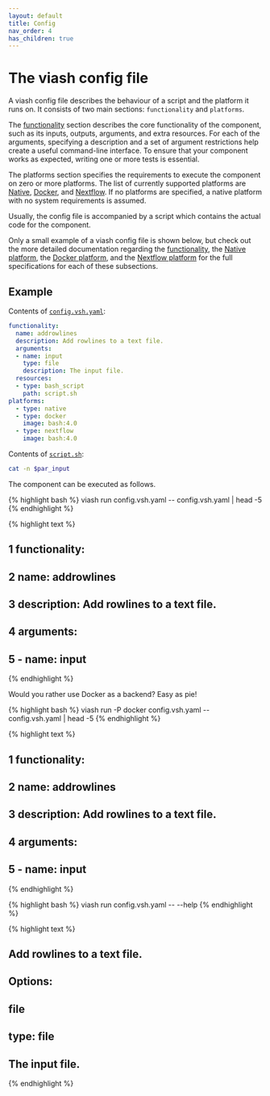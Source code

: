 ```yaml
---
layout: default
title: Config
nav_order: 4
has_children: true
---
```




# The viash config file

A viash config file describes the behaviour of a script and the platform it runs on.
It consists of two main sections: `functionality` and `platforms`.

The [functionality](functionality) section describes the core functionality of the component, such as 
its inputs, outputs, arguments, and extra resources. For each of the arguments, specifying
a description and a set of argument restrictions help create a useful command-line interface.
To ensure that your component works as expected, writing one or more tests is essential.

The platforms section specifies the requirements to execute the component on zero or more platforms.
The list of currently supported platforms are [Native](platform-native), [Docker](platform-docker),
and [Nextflow](platform-nextflow). If no platforms are specified, a native platform with no 
system requirements is assumed.

Usually, the config file is accompanied by a script which contains the actual code for the
component.

Only a small example of a viash config file is shown below, but check out the more detailed 
documentation regarding the [functionality](functionality), the [Native platform](platform-native), 
the [Docker platform](platform-docker), and the [Nextflow platform](platform-nextflow) for 
the full specifications for each of these subsections.

## Example

Contents of [`config.vsh.yaml`](../../examples/standalone/addrowlines/config.vsh.yaml):
```yaml
functionality:
  name: addrowlines
  description: Add rowlines to a text file.
  arguments:
  - name: input                           
    type: file
    description: The input file.
  resources:
  - type: bash_script
    path: script.sh
platforms:
  - type: native
  - type: docker
    image: bash:4.0
  - type: nextflow
    image: bash:4.0
```

Contents of [`script.sh`](../../examples/standalone/addrowlines/script.sh):
```bash
cat -n $par_input
```

The component can be executed as follows.

{% highlight bash %}
viash run config.vsh.yaml -- config.vsh.yaml | head -5
{% endhighlight %}

{% highlight text %}
##      1	functionality:
##      2	  name: addrowlines
##      3	  description: Add rowlines to a text file.
##      4	  arguments:
##      5	  - name: input
{% endhighlight %}

Would you rather use Docker as a backend? Easy as pie!

{% highlight bash %}
viash run -P docker config.vsh.yaml -- config.vsh.yaml | head -5
{% endhighlight %}

{% highlight text %}
##      1	functionality:
##      2	  name: addrowlines
##      3	  description: Add rowlines to a text file.
##      4	  arguments:
##      5	  - name: input
{% endhighlight %}



{% highlight bash %}
viash run config.vsh.yaml -- --help
{% endhighlight %}

{% highlight text %}
## Add rowlines to a text file.
## 
## Options:
##     file
##         type: file
##         The input file.
{% endhighlight %}
